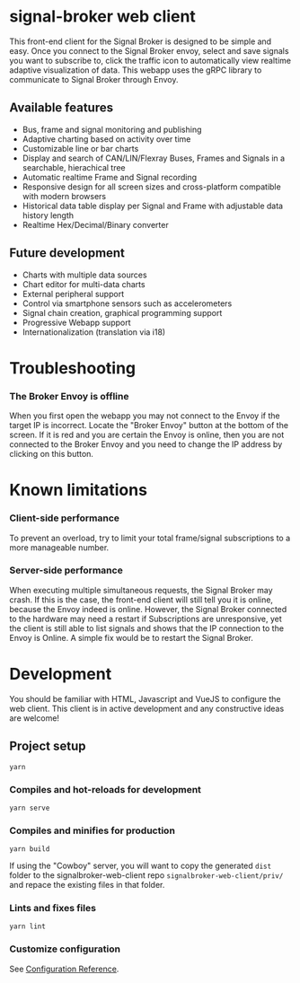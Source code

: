 # signal-broker web client


This front-end client for the Signal Broker is designed to be simple and easy. Once you connect to the Signal Broker envoy, select and save signals you want to subscribe to, click the traffic icon to automatically view realtime adaptive visualization of data. This webapp uses the gRPC library to communicate to Signal Broker through Envoy.


## Available features

* Bus, frame and signal monitoring and publishing
* Adaptive charting based on activity over time
* Customizable line or bar charts
* Display and search of CAN/LIN/Flexray Buses, Frames and Signals in a searchable, hierachical tree
* Automatic realtime Frame and Signal recording
* Responsive design for all screen sizes and cross-platform compatible with modern browsers
* Historical data table display per Signal and Frame with adjustable data history length
* Realtime Hex/Decimal/Binary converter

## Future development
* Charts with multiple data sources
* Chart editor for multi-data charts
* External peripheral support
* Control via smartphone sensors such as accelerometers
* Signal chain creation, graphical programming support
* Progressive Webapp support
* Internationalization (translation via i18)

# Troubleshooting

### The Broker Envoy is offline

When you first open the webapp you may not connect to the Envoy if the target IP is incorrect. Locate the "Broker Envoy" button at the bottom of the screen. If it is red and you are certain the Envoy is online, then you are not connected to the Broker Envoy and you need to change the IP address by clicking on this button.

# Known limitations
### Client-side performance
To prevent an overload, try to limit your total frame/signal subscriptions to a more manageable number.

### Server-side performance
When executing multiple simultaneous requests, the Signal Broker may crash. If this is the case, the front-end client will still tell you it is online, because the Envoy indeed is online. However, the Signal Broker connected to the hardware may need a restart if Subscriptions are unresponsive, yet the client is still able to list signals and shows that the IP connection to the Envoy is Online. A simple fix would be to restart the Signal Broker.



# Development

You should be familiar with HTML, Javascript and VueJS to configure the web client. This client is in active development and any constructive ideas are welcome!

## Project setup
```
yarn
```

### Compiles and hot-reloads for development
```
yarn serve
```

### Compiles and minifies for production
```
yarn build
```
If using the "Cowboy" server, you will want to copy the generated `dist` folder to the signalbroker-web-client repo `signalbroker-web-client/priv/` and repace the existing files in that folder.

### Lints and fixes files
```
yarn lint
```

### Customize configuration
See [Configuration Reference](https://cli.vuejs.org/config/).
